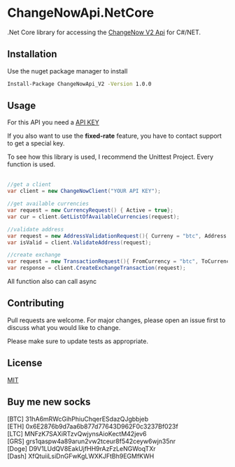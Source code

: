 # ChangeNowApi.NetCore 

.Net Core library for accessing the [ChangeNow V2 Api](https://changenow.io/api/docs) for C#/NET.

## Installation
Use the nuget package manager to install
```bash
Install-Package ChangeNowApi_V2 -Version 1.0.0
```

## Usage
For this API you need a [API KEY](https://changenow.io?link_id=e1c506d2e6ebc6) <br />

If you also want to use the <b>fixed-rate</b> feature, you have to contact support to get a special key.<br />

To see how this library is used, I recommend the Unittest Project. Every function is used.<br /><br/>

```c#
//get a client
var client = new ChangeNowClient("YOUR API KEY");

//get available currencies
var request = new CurrencyRequest() { Active = true};
var cur = client.GetListOfAvailableCurrencies(request);

//validate address
var request = new AddressValidationRequest(){ Curreny = "btc", Address = "31hA6mRWcGihPhiuChqerESdazQJgbbjeb"};
var isValid = client.ValidateAddress(request);

//create exchange
var request = new TransactionRequest(){ FromCurrency = "btc", ToCurrency = "eth", Address = "0x6E2876b9d7aa6b877d77643D962F0c3237Bf023f", FromAmount = "0.1" };
var response = client.CreateExchangeTransaction(request);
```
 All function also can call async




## Contributing
Pull requests are welcome. For major changes, please open an issue first to discuss what you would like to change.

Please make sure to update tests as appropriate.


## License
[MIT](https://choosealicense.com/licenses/mit/)

## Buy me new socks
[BTC] 31hA6mRWcGihPhiuChqerESdazQJgbbjeb <br />
[ETH] 0x6E2876b9d7aa6b877d77643D962F0c3237Bf023f <br />
[LTC] MNFzK7SAXiRTzvQwjynsAioKectM42jev6<br />
[GRS] grs1qaspw4a89arun2vw2tceur8f542ceyw6wjn35nr <br />
[Doge] D9V1LUdQV8EakUjfHH9rAzFzLeNGWoqTXr <br />
[Dash] XfQtuiiLsiDnGFwKgLWXKJFtBh9EGMfKWH <br />


